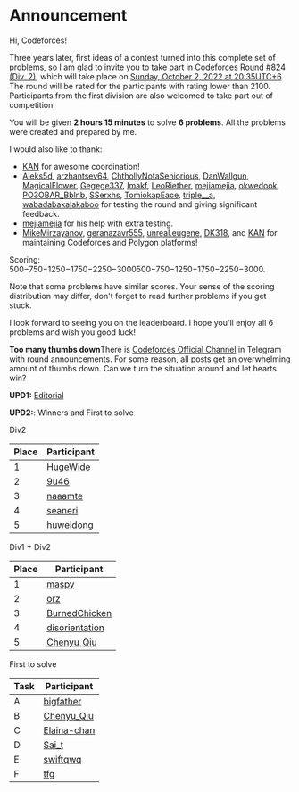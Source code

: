 # Announcement

Hi, Codeforces!

Three years later, first ideas of a contest turned into this complete set of problems, so I am glad to invite you to take part in [Codeforces Round #824 (Div. 2)](https://codeforces.com/contest/1735), which will take place on [Sunday, October 2, 2022 at 20:35UTC+6](https://codeforces.com/https://www.timeanddate.com/worldclock/fixedtime.html?day=2&month=10&year=2022&hour=17&min=35&sec=0&p1=166). The round will be rated for the participants with rating lower than 2100. Participants from the first division are also welcomed to take part out of competition.

You will be given **2 hours 15 minutes** to solve **6 problems**. All the problems were created and prepared by me. 

I would also like to thank: 

* [KAN](https://codeforces.com/profile/KAN "Legendary Grandmaster KAN") for awesome coordination!
* [Aleks5d](https://codeforces.com/profile/Aleks5d "Master Aleks5d"), [arzhantsev64](https://codeforces.com/profile/arzhantsev64 "Grandmaster arzhantsev64"), [ChthollyNotaSeniorious](https://codeforces.com/profile/ChthollyNotaSeniorious "Master ChthollyNotaSeniorious"), [DanWallgun](https://codeforces.com/profile/DanWallgun "Candidate Master DanWallgun"), [MagicalFlower](https://codeforces.com/profile/MagicalFlower "Grandmaster MagicalFlower"), [Gegege337](https://codeforces.com/profile/Gegege337 "Expert Gegege337"), [Imakf](https://codeforces.com/profile/Imakf "Master Imakf"), [LeoRiether](https://codeforces.com/profile/LeoRiether "Expert LeoRiether"), [mejiamejia](https://codeforces.com/profile/mejiamejia "Expert mejiamejia"), [okwedook](https://codeforces.com/profile/okwedook "Master okwedook"), [PO3OBAR_Bblnb](https://codeforces.com/profile/PO3OBAR_Bblnb "Master PO3OBAR_Bblnb"), [SSerxhs](https://codeforces.com/profile/SSerxhs "International Grandmaster SSerxhs"), [TomiokapEace](https://codeforces.com/profile/TomiokapEace "Expert TomiokapEace"), [triple__a](https://codeforces.com/profile/triple__a "International Grandmaster triple__a"), [wabadabakalakaboo](https://codeforces.com/profile/wabadabakalakaboo "Master wabadabakalakaboo") for testing the round and giving significant feedback.
* [mejiamejia](https://codeforces.com/profile/mejiamejia "Expert mejiamejia") for his help with extra testing.
* [MikeMirzayanov](https://codeforces.com/profile/MikeMirzayanov "Headquarters, MikeMirzayanov"), [geranazavr555](https://codeforces.com/profile/geranazavr555 "Headquarters, geranazavr555"), [unreal.eugene](https://codeforces.com/profile/unreal.eugene "Candidate Master unreal.eugene"), [DK318](https://codeforces.com/profile/DK318 "Specialist DK318"), and [KAN](https://codeforces.com/profile/KAN "Legendary Grandmaster KAN") for maintaining Codeforces and Polygon platforms!

Scoring: 500−750−1250−1750−2250−3000500−750−1250−1750−2250−3000.

Note that some problems have similar scores. Your sense of the scoring distribution may differ, don't forget to read further problems if you get stuck.

I look forward to seeing you on the leaderboard. I hope you'll enjoy all 6 problems and wish you good luck!

 **Too many thumbs down**There is [Codeforces Official Channel](https://t.me/codeforces_official) in Telegram with round announcements. For some reason, all posts get an overwhelming amount of thumbs down. Can we turn the situation around and let hearts win?

**UPD1:** [Editorial](Tutorial.md)

**UPD2:**: Winners and First to solve

Div2

 

| Place | Participant |
| --- | --- |
| 1 | [HugeWide](https://codeforces.com/profile/HugeWide "Candidate Master HugeWide") |
| 2 | [9u46](https://codeforces.com/profile/9u46 "Candidate Master 9u46") |
| 3 | [naaamte](https://codeforces.com/profile/naaamte "Candidate Master naaamte") |
| 4 | [seaneri](https://codeforces.com/profile/seaneri "Newbie seaneri") |
| 5 | [huweidong](https://codeforces.com/profile/huweidong "Candidate Master huweidong") |

Div1 + Div2

 

| Place | Participant |
| --- | --- |
| 1 | [maspy](https://codeforces.com/profile/maspy "International Grandmaster maspy") |
| 2 | [orz](https://codeforces.com/profile/orz "International Grandmaster orz") |
| 3 | [BurnedChicken](https://codeforces.com/profile/BurnedChicken "International Grandmaster BurnedChicken") |
| 4 | [disorientation](https://codeforces.com/profile/disorientation "Legendary Grandmaster disorientation") |
| 5 | [Chenyu_Qiu](https://codeforces.com/profile/Chenyu_Qiu "International Master Chenyu_Qiu") |

First to solve

 

| Task | Participant |
| --- | --- |
| A | [bigfather](https://codeforces.com/profile/bigfather "Specialist bigfather") |
| B | [Chenyu_Qiu](https://codeforces.com/profile/Chenyu_Qiu "International Master Chenyu_Qiu") |
| C | [Elaina-chan](https://codeforces.com/profile/Elaina-chan "Candidate Master Elaina-chan") |
| D | [Sai_t](https://codeforces.com/profile/Sai_t "Candidate Master Sai_t") |
| E | [swiftqwq](https://codeforces.com/profile/swiftqwq "Master swiftqwq") |
| F | [tfg](https://codeforces.com/profile/tfg "Grandmaster tfg") |

